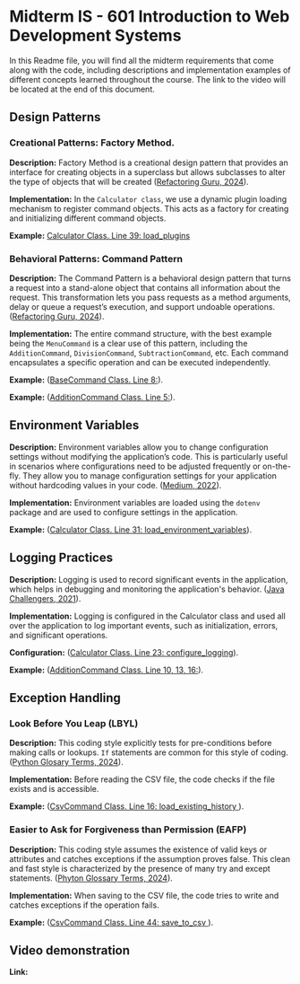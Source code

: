# Midterm IS - 601 Introduction to Web Development Systems

In this Readme file, you will find all the midterm requirements that come along with the code, including descriptions and implementation examples of different concepts learned throughout the course. The link to the video will be located at the end of this document.

## Design Patterns

### Creational Patterns: Factory Method.

**Description:** Factory Method is a creational design pattern that provides an interface for creating objects in a superclass but allows subclasses to alter the type of objects that will be created ([Refactoring Guru, 2024](https://refactoring.guru/design-patterns/factory-method)).

**Implementation:** In the `Calculator class`, we use a dynamic plugin loading mechanism to register command objects. This acts as a factory for creating and initializing different command objects.

**Example:** [Calculator Class. Line 39: load_plugins](https://github.com/carlosv120/IS601-Midterm-Summer2024/blob/main/app/__init__.py)

### Behavioral Patterns: Command Pattern

**Description:** The Command Pattern is a behavioral design pattern that turns a request into a stand-alone object that contains all information about the request. This transformation lets you pass requests as a method arguments, delay or queue a request’s execution, and support undoable operations. ([Refactoring Guru, 2024](https://refactoring.guru/design-patterns/command)).

**Implementation:** The entire command structure, with the best example being the `MenuCommand` is a clear use of this pattern, including the `AdditionCommand`, `DivisionCommand`, `SubtractionCommand`, etc. Each command encapsulates a specific operation and can be executed independently.

**Example:** ([BaseCommand Class. Line 8:](https://github.com/carlosv120/IS601-Midterm-Summer2024/blob/main/app/commands/__init__.py)).

**Example:** ([AdditionCommand Class. Line 5:](https://github.com/carlosv120/IS601-Midterm-Summer2024/blob/main/app/plugins/addition/__init__.py)).

## Environment Variables

**Description:** Environment variables allow you to change configuration settings without modifying the application’s code. This is particularly useful in scenarios where configurations need to be adjusted frequently or on-the-fly. They allow you to manage configuration settings for your application without hardcoding values in your code. ([Medium, 2022](https://medium.com/@suchitra9049/rails-7-setting-environment-variables-using-dotenv-rails-9457a10ec958)).

**Implementation:** Environment variables are loaded using the `dotenv` package and are used to configure settings in the application.

**Example:** ([Calculator Class. Line 31: load_environment_variables](https://github.com/carlosv120/IS601-Midterm-Summer2024/blob/main/app/__init__.py)).

## Logging Practices

**Description:** Logging is used to record significant events in the application, which helps in debugging and monitoring the application's behavior. ([Java Challengers, 2021](https://javachallengers.com/logging-and-monitoring/#:~:text=Logging%20is%20the%20process%20of,about%20system%20performance%20and%20usage)).

**Implementation:** Logging is configured in the Calculator class and used all over the application to log important events, such as initialization, errors, and significant operations.

**Configuration:** ([Calculator Class. Line 23: configure_logging](https://github.com/carlosv120/IS601-Midterm-Summer2024/blob/main/app/__init__.py)).

**Example:** ([AdditionCommand Class. Line 10, 13, 16:](https://github.com/carlosv120/IS601-Midterm-Summer2024/blob/main/app/plugins/addition/__init__.py)).


## Exception Handling

### Look Before You Leap (LBYL)

**Description:** This coding style explicitly tests for pre-conditions before making calls or lookups. `If` statements are common for this style of coding.  ([Python Glosary Terms, 2024](https://docs.python.org/3/glossary.html#term-LBYL)).

**Implementation:** Before reading the CSV file, the code checks if the file exists and is accessible.

**Example:** ([CsvCommand Class. Line 16: load_existing_history ](https://github.com/carlosv120/IS601-Midterm-Summer2024/blob/main/app/plugins/csv/__init__.py)).

### Easier to Ask for Forgiveness than Permission (EAFP)

**Description:** This coding style assumes the existence of valid keys or attributes and catches exceptions if the assumption proves false. This clean and fast style is characterized by the presence of many try and except statements.  ([Phyton Glossary Terms, 2024](https://docs.python.org/3/glossary.html#term-EAFP)).

**Implementation:** When saving to the CSV file, the code tries to write and catches exceptions if the operation fails.

**Example:** ([CsvCommand Class. Line 44: save_to_csv ](https://github.com/carlosv120/IS601-Midterm-Summer2024/blob/main/app/plugins/csv/__init__.py)).

## Video demonstration

**Link:** 
